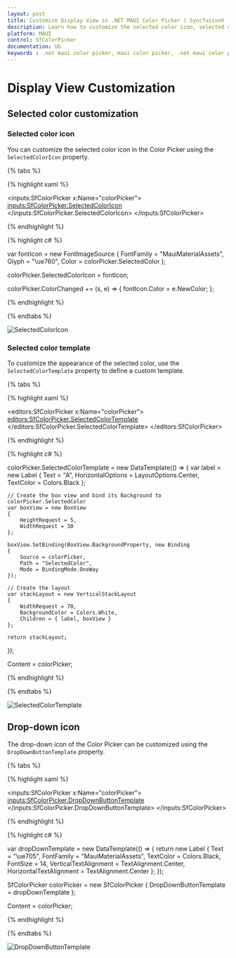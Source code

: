 ```yaml
---
layout: post
title: Customize Display View in .NET MAUI Color Picker | Syncfusion®
description: Learn how to customize the selected color icon, selected color template, and drop-down icon in the Syncfusion® .NET MAUI Color Picker control.
platform: MAUI
control: SfColorPicker
documentation: UG
keywords : .net maui color picker, maui color picker, .net maui color picker control, maui color picker control, .net maui color picker customization, maui color picker customization, drop-down button, drop-down, drop-down icon, selected color, palette, spectrum, color palette.
---
```


# Display View Customization

## Selected color customization

### Selected color icon

You can customize the selected color icon in the Color Picker using the `SelectedColorIcon` property.

{% tabs %}

{% highlight xaml %}

<inputs:SfColorPicker x:Name="colorPicker">
    <inputs:SfColorPicker.SelectedColorIcon>
        <FontImageSource FontFamily="MauiMaterialAssets" Glyph="&#xe760;" Color="{Binding Source={x:Reference colorPicker},Path=SelectedColor}"/>
    </inputs:SfColorPicker.SelectedColorIcon>
</inputs:SfColorPicker>

{% endhighlight %}

{% highlight c# %}

var fontIcon = new FontImageSource
{
    FontFamily = "MauiMaterialAssets",
    Glyph = "\ue760", 
    Color = colorPicker.SelectedColor 
};

colorPicker.SelectedColorIcon = fontIcon;

colorPicker.ColorChanged += (s, e) =>
{
    fontIcon.Color = e.NewColor;
};

{% endhighlight %}

{% endtabs %}

![SelectedColorIcon](Images/DisplayView/Icon.png)

### Selected color template

To customize the appearance of the selected color, use the `SelectedColorTemplate` property to define a custom template.

{% tabs %}

{% highlight xaml %}

<editors:SfColorPicker x:Name="colorPicker">
    <editors:SfColorPicker.SelectedColorTemplate>
        <DataTemplate>
            <VerticalStackLayout WidthRequest="70" Background="White">
                <Label Text="A" HorizontalOptions="Center" TextColor="Black"/>
                <BoxView HeightRequest="5" WidthRequest="30" Background="{Binding Source={x:Reference colorPicker},Path=SelectedColor}" />
            </VerticalStackLayout>
        </DataTemplate>
    </editors:SfColorPicker.SelectedColorTemplate>
</editors:SfColorPicker>

{% endhighlight %}

{% highlight c# %}

colorPicker.SelectedColorTemplate = new DataTemplate(() =>
{
    var label = new Label
    {
        Text = "A",
        HorizontalOptions = LayoutOptions.Center,
        TextColor = Colors.Black
    };

    // Create the box view and bind its Background to colorPicker.SelectedColor
    var boxView = new BoxView
    {
        HeightRequest = 5,
        WidthRequest = 30
    };

    boxView.SetBinding(BoxView.BackgroundProperty, new Binding
    {
        Source = colorPicker,
        Path = "SelectedColor",
        Mode = BindingMode.OneWay
    });

    // Create the layout
    var stackLayout = new VerticalStackLayout
    {
        WidthRequest = 70,
        BackgroundColor = Colors.White,
        Children = { label, boxView }
    };

    return stackLayout;
});


Content = colorPicker;    

{% endhighlight %}

{% endtabs %}

![SelectedColorTemplate](Images/DisplayView/Template.png)

## Drop-down icon

The drop-down icon of the Color Picker can be customized using the `DropDownButtonTemplate` property.

{% tabs %}

{% highlight xaml %}

<inputs:SfColorPicker x:Name="colorPicker">
    <inputs:SfColorPicker.DropDownButtonTemplate>
        <DataTemplate>
            <Label Text="&#xe705;" FontFamily="MauiMaterialAssets" FontSize="14" TextColor="Black" VerticalTextAlignment="Center" HorizontalTextAlignment="Center" />
        </DataTemplate>
    </inputs:SfColorPicker.DropDownButtonTemplate>
</inputs:SfColorPicker>

{% endhighlight %}

{% highlight c# %}

var dropDownTemplate = new DataTemplate(() =>
{
    return new Label
    {
        Text = "\ue705", 
        FontFamily = "MauiMaterialAssets",
        TextColor = Colors.Black,
        FontSize = 14,
        VerticalTextAlignment = TextAlignment.Center,
        HorizontalTextAlignment = TextAlignment.Center
    };
});

SfColorPicker colorPicker = new SfColorPicker
{
    DropDownButtonTemplate = dropDownTemplate
};

Content = colorPicker;
    
{% endhighlight %}

{% endtabs %}

![DropDownButtonTemplate](Images/DisplayView/DropDown.png)